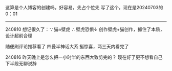 这算是个人博客的创建吗，好容易，先占个位先
写了这个，现在是20240703的0：01
***
240810
想记很久了：∵猫≈壁虎 ∴壁虎恐惧↓
创作壁虎+猫创作，抓住了本质，设计超前合理

随便刷评论推荐看了 四叠半神话大系
挺惊喜，两三天内看完了

240816
昨天晚上是怎么把一小时半的东西大致剪完的？
现在好了更不想看自己下半段无聊说辞